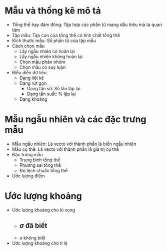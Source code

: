 # Mẫu và thống kê mô tả
- Tổng thể hay đám đông: Tập hợp các phần tử mang dấu hiệu mà ta quan tâm
- Tập mẫu: Tập con của tổng thể có tính chất tổng thể
- Kích thước mẫu: Số phần tử của tập mẫu
- Cách chọn mẫu
	- Lấy ngẫu nhiên có hoàn lại
	- Lấy ngẫu nhiên không hoàn lại
	- Chọn mẫu phân nhóm
	- Chọn mẫu có suy luận
- Biểu diễn dữ liệu
	- Dạng liệt kê
	- Dạng rút gọn
		- Dạng tần số: Số lần lặp lại
		- Dạng tần suất: % lặp lại
	- Dạng khoảng
# Mẫu ngẫu nhiên và các đặc trưng mẫu
- Mẫu ngẫu nhiên: Là vecto với thành phần là biến ngẫu nhiên
- Mẫu cụ thể: Là vecto với thành phần là giá trị cụ thể
- Đặc trưng mẫu
	- Trung bình tổng thể
	- Phương sai tổng thể
	- Độ lệch chuẩn tổng thể
- Ước lượng điểm
# Ước lượng khoảng
- Ước lượng khoảng cho kì vọng
	- $\sigma$ đã biết
		- 
	- $\sigma$ không biết
- Ước lượng khoảng cho tỉ lệ